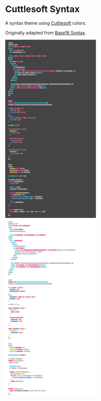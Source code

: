 # Cuttlesoft Syntax

A syntax theme using [Cuttlesoft](https://www.cuttlesoft.com/) colors.

Originally adapted from [Base16 Syntax](https://atom.io/themes/base16-syntax).

![Screenshot](https://github.com/katie7r/atom-cuttlesoft-syntax/raw/screenshots/screenshot-dark.png)
![Screenshot](https://github.com/katie7r/atom-cuttlesoft-syntax/raw/screenshots/screenshot-light.png)

